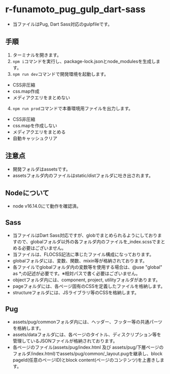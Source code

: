 # r-funamoto_pug_gulp_dart-sass
* 当ファイルはPug, Dart Sass対応のgulpfileです。

## 手順
1. ターミナルを開きます。
2. `npm i`コマンドを実行し、package-lock.jsonとnode_modulesを生成します。
3. `npm run dev`コマンドで開発環境を起動します。
* CSS非圧縮
* css.map作成
* メディアクエリをまとめない
4. `npm run prod`コマンドで本番環境用ファイルを出力します。
* CSS非圧縮
* css.mapを作成しない
* メディアクエリをまとめる
* 自動キャッシュクリア

## 注意点
* 開発フォルダはassetsです。
* assetsフォルダ内のファイルはstatic/distフォルダに吐き出されます。

## Nodeについて
* node v16.14.0にて動作を確認済。

## Sass
* 当ファイルはDart Sass対応ですが、globでまとめられるようにしておりますので、globalフォルダ以外の各フォルダ内のファイルを_index.scssでまとめる必要はございません。
* 当ファイルは、FLOCSS記法に準じたファイル構成になっております。
* globalフォルダには、変数、関数、mixin等が格納されております。
* 各ファイルでglobalフォルダ内の変数等を使用する場合は、@use "global" as *;の記述が必要です。※相対パスで書く必要はございません。
* objectフォルダ内には、component, project, utilityフォルダがあります。
* pageフォルダには、各ページ固有のCSSを定義したファイルを格納します。
* structureフォルダには、JSライブラリ等のCSSを格納します。

## Pug
* assets/pug/commonフォルダ内には、ヘッダー、フッター等の共通パーツを格納します。
* assets/dataフォルダには、各ページのタイトル、ディスクリプション等を管理しているJSONファイルが格納されております。
* 各ページのファイル(assets/pug/index.html 及び assets/pug/下層ページのフォルダ/index.html)でassets/pug/common/_layout.pugを継承し、block pageId(任意のページID)とblock content(ページのコンテンツ)を上書きします。
